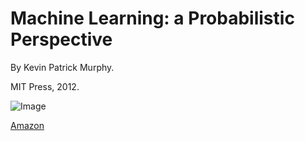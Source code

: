 # Machine Learning: a Probabilistic Perspective

By Kevin Patrick Murphy.

MIT Press, 2012.

![Image](http://people.cs.ubc.ca/~murphyk/MLbook/cover-lowres.jpg)

[Amazon](https://www.amazon.com/Machine-Learning-Probabilistic-Perspective-Computation/dp/0262018020/ref=sr_1_2?ie=UTF8&qid=1336857747&sr=8-2)

